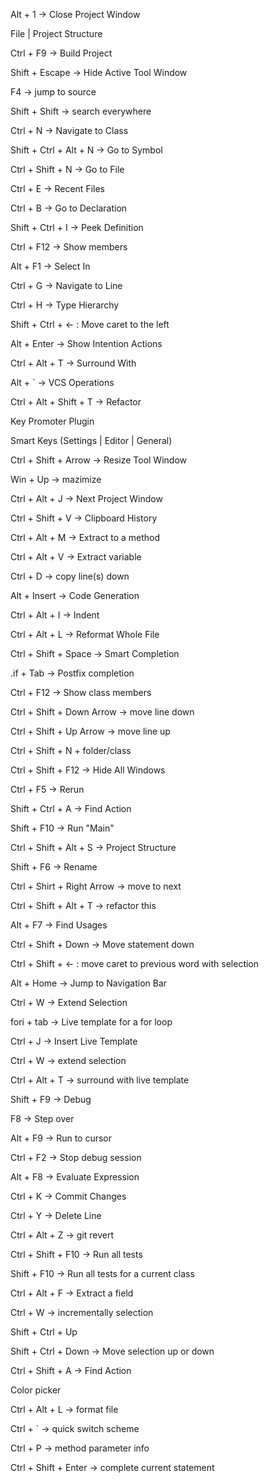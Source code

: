 Alt + 1 → Close Project Window

File \| Project Structure

Ctrl + F9 → Build Project

Shift + Escape → Hide Active Tool Window

F4 → jump to source

Shift + Shift → search everywhere

Ctrl + N → Navigate to Class

Shift + Ctrl + Alt + N → Go to Symbol

Ctrl + Shift + N → Go to File

Ctrl + E → Recent Files

Ctrl + B → Go to Declaration

Shift + Ctrl + I → Peek Definition

Ctrl + F12 → Show members

Alt + F1 → Select In

Ctrl + G → Navigate to Line

Ctrl + H → Type Hierarchy

Shift + Ctrl + ← : Move caret to the left

Alt + Enter → Show Intention Actions

Ctrl + Alt + T → Surround With

Alt + \` → VCS Operations

Ctrl + Alt + Shift + T → Refactor

Key Promoter Plugin

Smart Keys (Settings \| Editor \| General)

Ctrl + Shift + Arrow → Resize Tool Window

Win + Up → mazimize

Ctrl + Alt + J → Next Project Window

Ctrl + Shift + V → Clipboard History

Ctrl + Alt + M → Extract to a method

Ctrl + Alt + V → Extract variable

Ctrl + D → copy line(s) down

Alt + Insert → Code Generation

Ctrl + Alt + I → Indent

Ctrl + Alt + L → Reformat Whole File

Ctrl + Shift + Space → Smart Completion

.if + Tab → Postfix completion

Ctrl + F12 → Show class members

Ctrl + Shift + Down Arrow → move line down

 Ctrl + Shift + Up Arrow → move line up

Ctrl + Shift + N + folder/class

Ctrl + Shift + F12 → Hide All Windows

Ctrl + F5 → Rerun

Shift + Ctrl + A → Find Action

Shift + F10 → Run "Main"

Ctrl + Shift + Alt + S → Project Structure

Shift + F6 → Rename

Ctrl + Shirt + Right Arrow → move to next

Ctrl + Shift + Alt + T → refactor this

Alt + F7 → Find Usages

Ctrl + Shift + Down → Move statement down

Ctrl + Shift + ← : move caret to previous word with selection

Alt + Home → Jump to Navigation Bar

Ctrl + W → Extend Selection

fori + tab → Live template for a for loop

Ctrl + J → Insert Live Template

Ctrl + W → extend selection

Ctrl + Alt + T → surround with live template

Shift + F9 → Debug

F8 → Step over

Alt + F9 → Run to cursor

Ctrl + F2 → Stop debug session

Alt + F8 → Evaluate Expression

Ctrl + K → Commit Changes

Ctrl + Y → Delete Line

Ctrl + Alt + Z → git revert

Ctrl + Shift + F10 → Run all tests

Shift + F10 → Run all tests for a current class

Ctrl + Alt + F → Extract a field

Ctrl + W → incrementally selection

Shift + Ctrl + Up

Shift + Ctrl + Down → Move selection up or down

Ctrl + Shift + A → Find Action

Color picker

Ctrl + Alt + L → format file

Ctrl + \` → quick switch scheme

Ctrl + P → method parameter info

Ctrl + Shift + Enter → complete current statement
